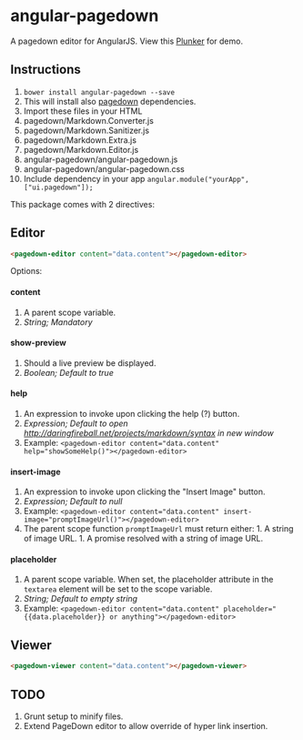 # angular-pagedown

A pagedown editor for AngularJS. View this [Plunker](http://plnkr.co/edit/YFT01S75f8dpW0QbpM7J) for demo.

## Instructions

1. `bower install angular-pagedown --save`
1. This will install also [pagedown](https://github.com/baminteractive/PageDown) dependencies.
1. Import these files in your HTML
  1. pagedown/Markdown.Converter.js
  1. pagedown/Markdown.Sanitizer.js
  1. pagedown/Markdown.Extra.js
  1. pagedown/Markdown.Editor.js
  1. angular-pagedown/angular-pagedown.js
  1. angular-pagedown/angular-pagedown.css
1. Include dependency in your app `angular.module("yourApp", ["ui.pagedown"]);`

This package comes with 2 directives:

## Editor

```html
<pagedown-editor content="data.content"></pagedown-editor>
```

Options:

#### content

1. A parent scope variable. 
1. *String; Mandatory*

#### show-preview

1. Should a live preview be displayed. 
1. *Boolean; Default to true*

#### help

1. An expression to invoke upon clicking the help (?) button. 
1. *Expression; Default to open http://daringfireball.net/projects/markdown/syntax in new window*
1. Example: `<pagedown-editor content="data.content" help="showSomeHelp()"></pagedown-editor>`

#### insert-image

1. An expression to invoke upon clicking the "Insert Image" button. 
1. *Expression; Default to null*
1. Example: `<pagedown-editor content="data.content" insert-image="promptImageUrl()"></pagedown-editor>`
  1. The parent scope function `promptImageUrl` must return either:
    1. A string of image URL.
    1. A promise resolved with a string of image URL.

#### placeholder

1. A parent scope variable.  When set, the placeholder attribute in the `textarea` element will be set to the scope variable.
1. *String; Default to empty string*
1. Example: `<pagedown-editor content="data.content" placeholder="{{data.placeholder}} or anything"></pagedown-editor>` 

## Viewer

```html
<pagedown-viewer content="data.content"></pagedown-viewer>
```

## TODO
1. Grunt setup to minify files.
1. Extend PageDown editor to allow override of hyper link insertion.
